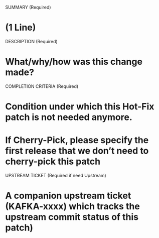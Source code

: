 SUMMARY (Required)
# (1 Line)

DESCRIPTION (Required)
# What/why/how was this change made?

COMPLETION CRITERIA  (Required)
# Condition under which this Hot-Fix patch is not needed anymore.
# If Cherry-Pick, please specify the first release that we don’t need to cherry-pick this patch

UPSTREAM TICKET (Required if need Upstream)
# A companion upstream ticket (KAFKA-xxxx) which tracks the upstream commit status of this patch)
